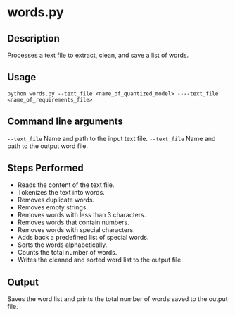 # words.py

## Description

Processes a text file to extract, clean, and save a list of words.

## Usage

```
python words.py --text_file <name_of_quantized_model> ----text_file <name_of_requirements_file>
```

## Command line arguments

`--text_file` Name and path to the input text file.
`--text_file` Name and path to the output word file.

## Steps Performed

- Reads the content of the text file.
- Tokenizes the text into words.
- Removes duplicate words.
- Removes empty strings.
- Removes words with less than 3 characters.
- Removes words that contain numbers.
- Removes words with special characters.
- Adds back a predefined list of special words.
- Sorts the words alphabetically.
- Counts the total number of words.
- Writes the cleaned and sorted word list to the output file.

## Output

Saves the word list and prints the total number of words saved to the output file.
